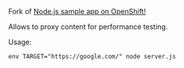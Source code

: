 Fork of [Node.js sample app on OpenShift!](https://github.com/openshift/nodejs-ex)

Allows to proxy content for performance testing.

Usage:

```
env TARGET="https://google.com/" node server.js
```
